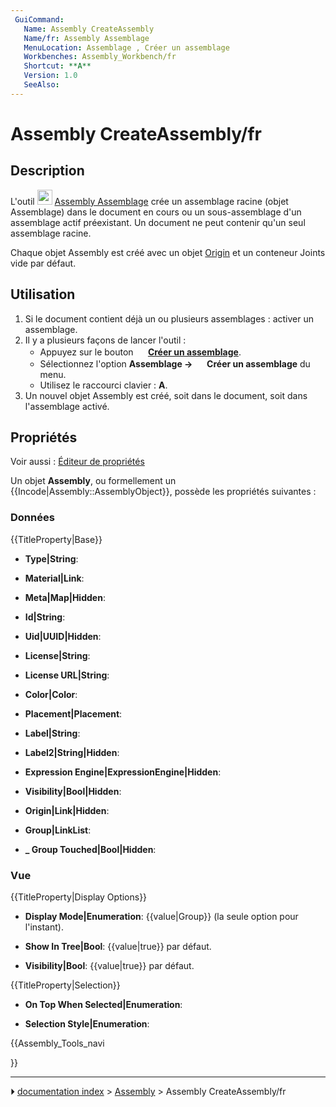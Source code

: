 ```yaml
---
 GuiCommand:
   Name: Assembly CreateAssembly
   Name/fr: Assembly Assemblage
   MenuLocation: Assemblage , Créer un assemblage
   Workbenches: Assembly_Workbench/fr
   Shortcut: **A**
   Version: 1.0
   SeeAlso: 
---
```


# Assembly CreateAssembly/fr

## Description

L\'outil <img alt="" src=images/Assembly_CreateAssembly.svg  style="width:24px;"> [Assembly Assemblage](Assembly_CreateAssembly/fr.md) crée un assemblage racine (objet Assemblage) dans le document en cours ou un sous-assemblage d\'un assemblage actif préexistant. Un document ne peut contenir qu\'un seul assemblage racine.

Chaque objet Assembly est créé avec un objet [Origin](App_OriginGroupExtension/fr.md) et un conteneur Joints vide par défaut.



## Utilisation

1.  Si le document contient déjà un ou plusieurs assemblages : activer un assemblage.
2.  Il y a plusieurs façons de lancer l\'outil :
    -   Appuyez sur le bouton **<img src="images/Assembly_CreateAssembly.svg" width=16px> [Créer un assemblage](Assembly_CreateAssembly/fr.md)**.
    -   Sélectionnez l\'option **Assemblage → <img src="images/Assembly_CreateAssembly.svg" width=16px> Créer un assemblage** du menu.
    -   Utilisez le raccourci clavier : **A**.
3.  Un nouvel objet Assembly est créé, soit dans le document, soit dans l\'assemblage activé.



## Propriétés

Voir aussi : [Éditeur de propriétés](Property_editor/fr.md)

Un objet **Assembly**, ou formellement un {{Incode|Assembly::AssemblyObject}}, possède les propriétés suivantes :



### Données


{{TitleProperty|Base}}

-    **Type|String**:

-    **Material|Link**:

-    **Meta|Map|Hidden**:

-    **Id|String**:

-    **Uid|UUID|Hidden**:

-    **License|String**:

-    **License URL|String**:

-    **Color|Color**:

-    **Placement|Placement**:

-    **Label|String**:

-    **Label2|String|Hidden**:

-    **Expression Engine|ExpressionEngine|Hidden**:

-    **Visibility|Bool|Hidden**:

-    **Origin|Link|Hidden**:

-    **Group|LinkList**:

-    **_ Group Touched|Bool|Hidden**:



### Vue


{{TitleProperty|Display Options}}

-    **Display Mode|Enumeration**: {{value|Group}} (la seule option pour l\'instant).

-    **Show In Tree|Bool**: {{value|true}} par défaut.

-    **Visibility|Bool**: {{value|true}} par défaut.


{{TitleProperty|Selection}}

-    **On Top When Selected|Enumeration**:

-    **Selection Style|Enumeration**:





{{Assembly_Tools_navi

}}



---
⏵ [documentation index](../README.md) > [Assembly](Assembly_Workbench.md) > Assembly CreateAssembly/fr
